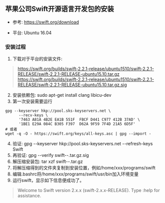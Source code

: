 ## 苹果公司Swift开源语言开发包的安装

+ 参考: https://swift.org/download

+ 平台: Ubuntu 16.04

### 安装过程

1. 下载对于平台的安装文件: 
> https://swift.org/builds/swift-2.2.1-release/ubuntu1510/swift-2.2.1-RELEASE/swift-2.2.1-RELEASE-ubuntu15.10.tar.gz
> https://swift.org/builds/swift-2.2.1-release/ubuntu1510/swift-2.2.1-RELEASE/swift-2.2.1-RELEASE-ubuntu15.10.tar.gz.sig

2. 安装依赖包: sudo apt-get install clang libicu-dev
3. 第一次安装需要运行
```{bash}
gpg --keyserver hkp://pool.sks-keyservers.net \
      --recv-keys \
      '7463 A81A 4B2E EA1B 551F  FBCF D441 C977 412B 37AD' \
      '1BE1 E29A 084C B305 F397  D62A 9F59 7F4D 21A5 6D5F'
# 或者
wget -q -O - https://swift.org/keys/all-keys.asc | gpg --import -
```
4. 验证: gpg --keyserver hkp://pool.sks-keyservers.net --refresh-keys Swift
5. 再验证: gpg --verify swift-<VERSION>-<PLATFORM>.tar.gz.sig
6. 解压缩安装包: tar xzf swift-<VERSION>-<PLATFORM>.tar.gz
7. 将解压缩得到的文件夹复制到安装位置，例如/home/xxx/programs/swift
8. 编辑.bashrc将/home/xxx/programs/swift/usr/bin加入环境变量
9. 运行swift，显示如下信息便成功了。
> Welcome to Swift version 2.x.x (swift-2.x.x-RELEASE). Type :help for assistance.
